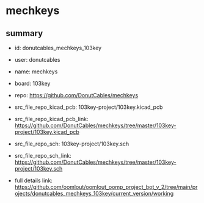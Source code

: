 # mechkeys
 
## summary 
* id: donutcables_mechkeys_103key
* user: donutcables
* name: mechkeys
* board: 103key
* repo: https://github.com/DonutCables/mechkeys
* src_file_repo_kicad_pcb: 103key-project/103key.kicad_pcb
* src_file_repo_kicad_pcb_link: https://github.com/DonutCables/mechkeys/tree/master/103key-project/103key.kicad_pcb


* src_file_repo_sch: 103key-project/103key.sch
* src_file_repo_sch_link: https://github.com/DonutCables/mechkeys/tree/master/103key-project/103key.sch
* full details link: https://github.com/oomlout/oomlout_oomp_project_bot_v_2/tree/main/projects/donutcables_mechkeys_103key/current_version/working  






